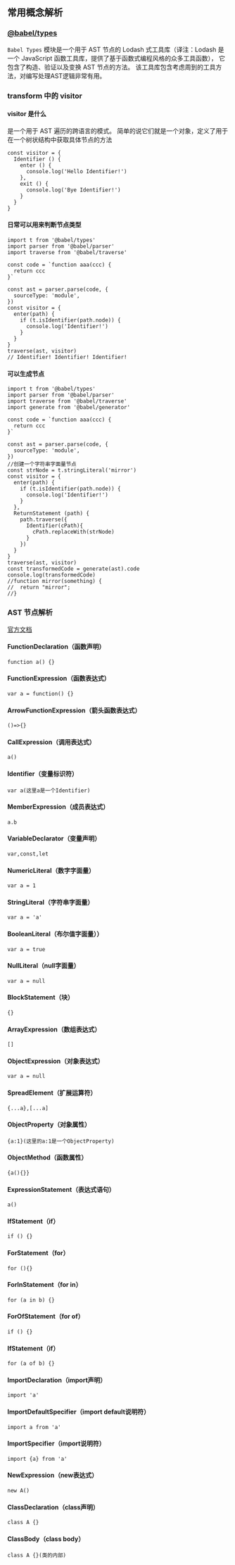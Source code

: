 ## 常用概念解析

### [@babel/types](https://babeljs.io/docs/en/babel-types)
`Babel Types` 模块是一个用于 AST 节点的 Lodash 式工具库（译注：Lodash 是一个 JavaScript 函数工具库，提供了基于函数式编程风格的众多工具函数）， 它包含了构造、验证以及变换 AST 节点的方法。 该工具库包含考虑周到的工具方法，对编写处理AST逻辑非常有用。

### transform 中的 visitor

#### visitor 是什么
是一个用于 AST 遍历的跨语言的模式。 简单的说它们就是一个对象，定义了用于在一个树状结构中获取具体节点的方法

```
const visitor = {
  Identifier () {
    enter () {
      console.log('Hello Identifier!')
    },
    exit () {
      console.log('Bye Identifier!')
    }
  }
}
```
#### 日常可以用来判断节点类型
```
import t from '@babel/types'
import parser from '@babel/parser'
import traverse from '@babel/traverse'

const code = `function aaa(ccc) {
  return ccc
}`

const ast = parser.parse(code, {
  sourceType: 'module',
})
const visitor = {
  enter(path) {
    if (t.isIdentifier(path.node)) {
      console.log('Identifier!')
    }
  }
}
traverse(ast, visitor)
// Identifier! Identifier! Identifier!

```
#### 可以生成节点
```
import t from '@babel/types'
import parser from '@babel/parser'
import traverse from '@babel/traverse'
import generate from '@babel/generator'

const code = `function aaa(ccc) {
  return ccc
}`

const ast = parser.parse(code, {
  sourceType: 'module',
})
//创建一个字符串字面量节点
const strNode = t.stringLiteral('mirror')
const visitor = {
  enter(path) {
    if (t.isIdentifier(path.node)) {
      console.log('Identifier!')
    }
  },
  ReturnStatement (path) {
    path.traverse({
      Identifier(cPath){
        cPath.replaceWith(strNode)
      }
    })
  }
}
traverse(ast, visitor)
const transformedCode = generate(ast).code
console.log(transformedCode)
//function mirror(something) {
//  return "mirror";
//}
```

### AST 节点解析
[官方文档](https://babeljs.io/docs/en/babel-types)
#### FunctionDeclaration（函数声明）
```
function a() {}
```
#### FunctionExpression（函数表达式）
```
var a = function() {}
```
#### ArrowFunctionExpression（箭头函数表达式）
```
()=>{}
```
#### CallExpression（调用表达式）
```
a()
```
#### Identifier（变量标识符）
```
var a(这里a是一个Identifier)
```
#### MemberExpression（成员表达式）
```
a.b
```
#### VariableDeclarator（变量声明）
```
var,const,let
```
#### NumericLiteral（数字字面量）
```
var a = 1
```

#### StringLiteral（字符串字面量）
```
var a = 'a'
```
#### BooleanLiteral（布尔值字面量））
```
var a = true
```
#### NullLiteral（null字面量）
```
var a = null
```

#### BlockStatement（块）
```
{}
```
#### ArrayExpression（数组表达式）
```
[]
```
#### ObjectExpression（对象表达式）
```
var a = null
```
#### SpreadElement（扩展运算符）
```
{...a},[...a]
```
#### ObjectProperty（对象属性）
```
{a:1}(这里的a:1是一个ObjectProperty)
```

#### ObjectMethod（函数属性）
```
{a(){}}
```
#### ExpressionStatement（表达式语句）
```
a()
```
#### IfStatement（if）
```
if () {}
```
#### ForStatement（for）
```
for (){}
```
#### ForInStatement（for in）
```
for (a in b) {}
```
#### ForOfStatement（for of）
```
if () {}
```
#### IfStatement（if）
```
for (a of b) {}
```
#### ImportDeclaration（import声明）
```
import 'a'
```
#### ImportDefaultSpecifier（import default说明符）
```
import a from 'a'
```
#### ImportSpecifier（import说明符）
```
import {a} from 'a'
```
#### NewExpression（new表达式）
```
new A()
```
#### ClassDeclaration（class声明）
```
class A {}
```
#### ClassBody（class body）
```
class A {}(类的内部)
```